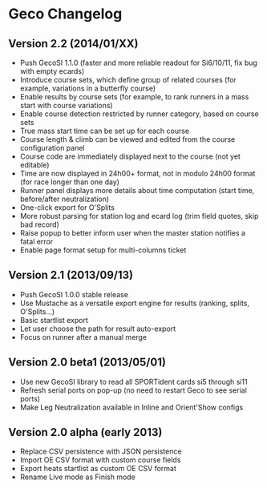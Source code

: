 # Geco Changelog

## Version 2.2 (2014/01/XX)

- Push GecoSI 1.1.0 (faster and more reliable readout for Si6/10/11, fix bug with empty ecards)
- Introduce course sets, which define group of related courses (for example, variations in a butterfly course)
- Enable results by course sets (for example, to rank runners in a mass start with course variations)
- Enable course detection restricted by runner category, based on course sets
- True mass start time can be set up for each course
- Course length & climb can be viewed and edited from the course configuration panel
- Course code are immediately displayed next to the course (not yet editable)
- Time are now displayed in 24h00+ format, not in modulo 24h00 format (for race longer than one day)
- Runner panel displays more details about time computation (start time, before/after neutralization)
- One-click export for O'Splits
- More robust parsing for station log and ecard log (trim field quotes, skip bad record)
- Raise popup to better inform user when the master station notifies a fatal error
- Enable page format setup for multi-columns ticket

## Version 2.1 (2013/09/13)

- Push GecoSI 1.0.0 stable release
- Use Mustache as a versatile export engine for results (ranking, splits, O'Splits...)
- Basic startlist export
- Let user choose the path for result auto-export
- Focus on runner after a manual merge

## Version 2.0 beta1 (2013/05/01)

- Use new GecoSI library to read all SPORTident cards si5 through si11
- Refresh serial ports on pop-up (no need to restart Geco to see serial ports)
- Make Leg Neutralization available in Inline and Orient'Show configs

## Version 2.0 alpha (early 2013)

- Replace CSV persistence with JSON persistence
- Import OE CSV format with custom course fields
- Export heats startlist as custom OE CSV format
- Rename Live mode as Finish mode
